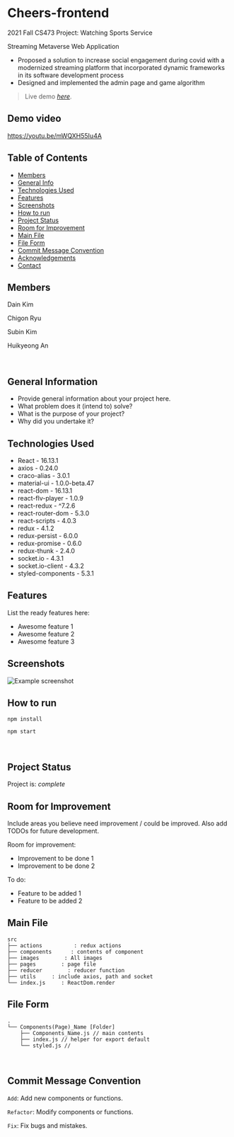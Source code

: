 # Cheers-frontend

2021 Fall CS473 Project: Watching Sports Service

Streaming Metaverse Web Application
- Proposed a solution to increase social engagement during covid with a modernized streaming platform that
incorporated dynamic frameworks in its software development process
- Designed and implemented the admin page and game algorithm
> Live demo [_here_](https://youtu.be/mWQXH55Iu4A).


## Demo video

https://youtu.be/mWQXH55Iu4A


## Table of Contents
* [Members](#members)
* [General Info](#general-information)
* [Technologies Used](#technologies-used)
* [Features](#features)
* [Screenshots](#screenshots)
* [How to run](#how-to-run)
* [Project Status](#project-status)
* [Room for Improvement](#room-for-improvement)
* [Main File](#main-file)
* [File Form](#file-form)
* [Commit Message Convention](#commit-message-convention)
* [Acknowledgements](#acknowledgements)
* [Contact](#contact)
<!-- * [License](#license) -->


## Members

Dain Kim

Chigon Ryu

Subin Kim

Huikyeong An

<br />


## General Information
- Provide general information about your project here.
- What problem does it (intend to) solve?
- What is the purpose of your project?
- Why did you undertake it?
<!-- You don't have to answer all the questions - just the ones relevant to your project. -->



## Technologies Used
- React - 16.13.1
- axios - 0.24.0
- craco-alias - 3.0.1
- material-ui - 1.0.0-beta.47
- react-dom - 16.13.1
- react-flv-player - 1.0.9
- react-redux - ^7.2.6
- react-router-dom - 5.3.0
- react-scripts - 4.0.3
- redux - 4.1.2
- redux-persist - 6.0.0
- redux-promise - 0.6.0
- redux-thunk - 2.4.0
- socket.io - 4.3.1
- socket.io-client - 4.3.2
- styled-components - 5.3.1


## Features
List the ready features here:
- Awesome feature 1
- Awesome feature 2
- Awesome feature 3


## Screenshots
![Example screenshot](./img/screenshot.png)
<!-- If you have screenshots you'd like to share, include them here. -->


## How to run
`npm install`


`npm start`

<br />


## Project Status
Project is:  _complete_ 


## Room for Improvement
Include areas you believe need improvement / could be improved. Also add TODOs for future development.

Room for improvement:
- Improvement to be done 1
- Improvement to be done 2

To do:
- Feature to be added 1
- Feature to be added 2


## Main File
```
src
├── actions          : redux actions
├── components      : contents of component
├── images        : All images
├── pages        : page file
├── reducer        : reducer function
├── utils     : include axios, path and socket
└── index.js     : ReactDom.render
```


## File Form
```
.
└── Components(Page)_Name [Folder]
    ├── Components_Name.js // main contents
    ├── index.js // helper for export default
    └── styled.js // 
```

<br />

## Commit Message Convention
`Add`: Add new components or functions.

`Refactor`: Modify components or functions.

`Fix`: Fix bugs and mistakes.


<!-- Optional -->
<!-- ## License -->
<!-- This project is open source and available under the [... License](). -->

<!-- You don't have to include all sections - just the one's relevant to your project -->

